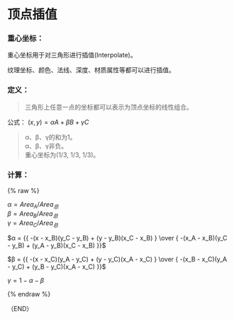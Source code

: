 # 顶点插值  

### 重心坐标：  

重心坐标用于对三角形进行插值(Interpolate)。  

纹理坐标、颜色、法线、深度、材质属性等都可以进行插值。    

### 定义：  

> 三角形上任意一点的坐标都可以表示为顶点坐标的线性组合。  
> 
公式： $(x, y) = αA+ βB + γC$  

> α、β、γ的和为1。  
> α、β、γ非负。  
> 重心坐标为(1/3, 1/3, 1/3)。  

### 计算：  

{% raw %}

$α = Area_{A} / Area_{总}$  
$β = Area_{B} / Area_{总}$  
$γ = Area_{C} / Area_{总}$  

$α = {{ -(x - x_B)(y_C - y_B) + (y - y_B)(x_C - x_B) } \over { -(x_A - x_B)(y_C - y_B) + (y_A - y_B)(x_C - x_B) }}$  

$β = {{ -(x - x_C)(y_A - y_C) + (y - y_C)(x_A - x_C) } \over { -(x_B - x_C)(y_A - y_C) + (y_B - y_C)(x_A - x_C) }}$  

$γ = 1 - α - β$  

{% endraw %}


（END）  